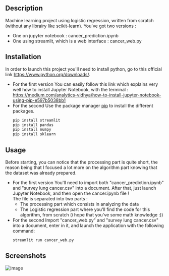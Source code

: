 ## Description

Machine learning project using logistic regression, written from scratch (without any librairy like scikit-learn).
You've got two versions :
- One on jupyter notebook : cancer_prediction.ipynb
- One using streamlit, which is a web interface : cancer_web.py

## Installation

In order to launch this project you'll need to install python, go to this official link https://www.python.org/downloads/.
- For the first version
  You can easily follow this link which explains very well how to install Jupyter Notebook, with the terminal : https://medium.com/analytics-vidhya/how-to-install-jupyter-notebook-using-pip-e597b5038bb1
- For the second
  Use the package manager [pip](https://pip.pypa.io/en/stable/) to install the different packages.
  ```bash
  pip install streamlit
  pip install pandas
  pip install numpy
  pip install sklearn
  ```
  
## Usage
Before starting, you can notice that the processing part is quite short, the reason being that I focused a lot more on the algorithm part knowing that the dataset was already prepared.
- For the first version
  You'll need to import both "cancer_prediction.ipynb" and "survey lung cancer.csv" into a document.
  After that, just launch Jupyter Notebook, and then open the cancer.ipynb file !<br>
  The file is separated into two parts :
  - The processing part which consists in analyzing the data
  - The Logistic regression part where you'll find the code for this algorithm, from scratch (i hope that you've some math knowledge :))
- For the second
  Import "cancer_web.py" and "survey lung cancer.csv" into a document, enter in it, and launch the application with the following command:
  ```bash
  streamlit run cancer_web.py
  ```

## Screenshots

![image](https://user-images.githubusercontent.com/75220653/188285860-3a6ab685-96b6-4c15-913c-5d087ba82ddd.png)

